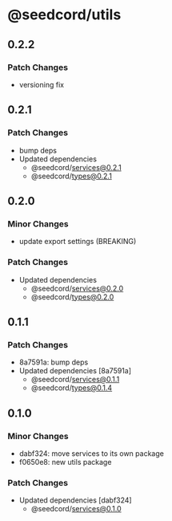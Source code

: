 # @seedcord/utils

## 0.2.2

### Patch Changes

- versioning fix

## 0.2.1

### Patch Changes

- bump deps
- Updated dependencies
  - @seedcord/services@0.2.1
  - @seedcord/types@0.2.1

## 0.2.0

### Minor Changes

- update export settings (BREAKING)

### Patch Changes

- Updated dependencies
  - @seedcord/services@0.2.0
  - @seedcord/types@0.2.0

## 0.1.1

### Patch Changes

- 8a7591a: bump deps
- Updated dependencies [8a7591a]
  - @seedcord/services@0.1.1
  - @seedcord/types@0.1.4

## 0.1.0

### Minor Changes

- dabf324: move services to its own package
- f0650e8: new utils package

### Patch Changes

- Updated dependencies [dabf324]
  - @seedcord/services@0.1.0
